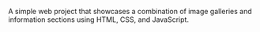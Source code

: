 A simple web project that showcases a combination of image galleries and information sections using HTML, CSS, and JavaScript.